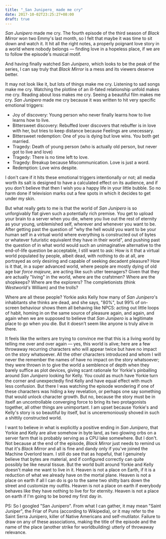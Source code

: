 ```yaml
---
title: "_San Junipero_ made me cry"
date: 2017-10-02T23:25:27+08:00
draft: true
---
```


_San Junipero_ made me cry. The fourth episode of the third season of _Black Mirror_ won two Emmy's last month, so I felt that maybe it was time to sit down and watch it. It hit all the right notes, a properly poignant love story in a world where nobody belongs — finding love in a hopeless place, if we are to follow the episode's musical motif.

And having finally watched _San Junipero_, which looks to be the peak of the series, I can say truly that _Black Mirror_ is a mess and its viewers deserve better.

It may not look like it, but lots of things make me cry. Listening to sad songs make me cry. Watching the plotline of an ill-fated relationship unfold makes me cry. Reading about loss makes me cry. Seeing a beautiful film makes me cry. _San Junipero_ made me cry because it was written to hit very specific emotional triggers:

- Joy of discovery: Young person who never finally learns how to live learns how to live.
- Bittersweet discovery: Rebuffed lover discovers that rebuffer is in love with her, but tries to keep distance because Feelings are unecessary.
- Bittersweet redemption: One of you is dying but love wins. You both get married.
- Tragedy: Death of young person (who is actually old person, but never got to live and love)
- Tragedy: There is no time left to love.
- Tragedy: Breakup because Miscommunication. Love is just a word.
- Redemption: Love wins despite.

I don't care if it hits these emotional triggers intentionally or not; all media worth its salt is designed to have a calculated effect on its audience, and if you don't believe that then I wish you a happy life in your little bubble. So no harm done if television marks out a few spots in which it decides to get under my skin.

But what really gets to me is that the world of _San Junipero_ is so unforgivably flat given such a potentially rich premise. You get to upload your brain to a server when you die, where you live out the rest of eternity as your young, unblemished self, wherever and whenever you want to be. After getting past the question of "why the hell would you want to be your human self in a virtual world where everything is constructed out of bytes or whatever futuristic equivalent they have in their world", and pushing past the question of in what world would such an unimaginative alternative to the end-of-life question be acceptable, I still want to ask: How is it that a virtual world populated by people, albeit dead, with nothing to do at all, are portrayed as only desiring and capable of seeking decadent pleasure? How is it that, in a super advanced world, where people are mostly dying of old age bar _force majeure_, are acting like such utter teenagers? Given that they are actually "living" in the world, where are the crafstmen? Where are the shopkeeps? Where are the explorers? The completionists (think _Westworld's_ William) and the trolls? 

Where are all these people? Yorkie asks Kelly how many of _San Junipero_'s inhabitants she thinks are dead, and she says, "80%", but 99% of on-screen behaviour shows them all behaving like NPCS: acting out little loops of habit, homing in on the same source of pleasure again, and again, and again when we are supposed to believe that _San Junipero_ is a legitimate place to go when you die. But it doesn't seem like anyone is truly alive in there. 

It feels like the writers are trying to convince me that this is a living world by telling me over and over again — yes, this world is alive; here are a few throwaway recurring characters who will appear twice but have no impact on the story whatsoever. All the other characters introduced and whom I will never the remember the names of have no impact on the story whatsoever; they were thrown in to give the world a semblence of depth when they barely suffice as plot devices, giving scant rationale for Yorkie's pinballing around _San Junipero_ looking for Kelly. You could as much have Yorkie turn the corner and unexpectedly find Kelly and have equal effect with much less confusion. But there I was watching the episode wondering if one of these characters was hiding a key revelation, or perhaps one say something that would unlock character growth. But no, because the story must be in itself an uncontrollable converging force to bring its two protagonists together, all other things are unimportant. I am upset because Yorkie's and Kelly's story is so beautiful by itself, but is unceremoniously shoved in such a shittily constructed world. 

I want to believe in what is explicitly a positive ending in _San Junipero_, that Yorkie and Kelly are alive somehow in byte land, as two glowing orbs on a server farm that is probably serving as a CPU lake somewhere. But I don't. Not because at the end of the episode, _Black Mirror_ just needs to remind us that it's _Black Mirror_ and all is fine and dandy only if you've joined the Machine Overlord team. I still do see that as hopeful, that I genuinely believe that bytes are material, and if configured correctly can quite possibly be like neural tissue. But the world built around Yorkie and Kelly doesn't make me want to live in it. Heaven is not a place on Earth, if it is a reduction of what we already have on the mortal plane. Heaven is not a place on earth if all I can do is go to the same two shitty bars down the street and customize my outfits. Heaven is not a place on earth if everybody behaves like they have nothing to live for for eternity. Heaven is not a place on earth if I'm going to be bored my first day in.

PS: So I googled "San Junipero". From what I can gather, it may mean "Saint Juniper", the Friar of Puns (according to Wikipedia), or it may refer to the Saint Serra Junipero, killer of Native Americans and self-mutilator. Failure to draw on any of these associations, making the title of the episode and the name of the place (another strike for worldbuilding) utterly of throwaway relevance.
